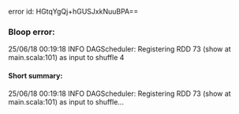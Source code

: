 error id: HGtqYgQj+hGUSJxkNuuBPA==
### Bloop error:

25/06/18 00:19:18 INFO DAGScheduler: Registering RDD 73 (show at main.scala:101) as input to shuffle 4
#### Short summary: 

25/06/18 00:19:18 INFO DAGScheduler: Registering RDD 73 (show at main.scala:101) as input to shuffle...